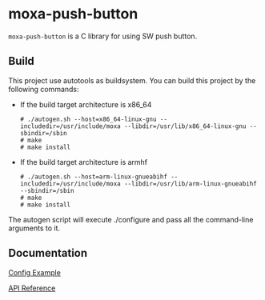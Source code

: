 # moxa-push-button

`moxa-push-button` is a C library for using SW push button.

## Build

This project use autotools as buildsystem. You can build this project by the following commands:

* If the build target architecture is x86_64

	```
	# ./autogen.sh --host=x86_64-linux-gnu --includedir=/usr/include/moxa --libdir=/usr/lib/x86_64-linux-gnu --sbindir=/sbin
	# make
	# make install
	```
* If the build target architecture is armhf

	```
	# ./autogen.sh --host=arm-linux-gnueabihf --includedir=/usr/include/moxa --libdir=/usr/lib/arm-linux-gnueabihf --sbindir=/sbin
	# make
	# make install
	```

The autogen script will execute ./configure and pass all the command-line
arguments to it.

## Documentation

[Config Example](/Config_Example.md)

[API Reference](/API_References.md)